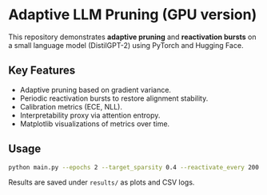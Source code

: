 
# Adaptive LLM Pruning (GPU version)

This repository demonstrates **adaptive pruning** and **reactivation bursts** on a small language model (DistilGPT-2) using PyTorch and Hugging Face.

## Key Features
- Adaptive pruning based on gradient variance.
- Periodic reactivation bursts to restore alignment stability.
- Calibration metrics (ECE, NLL).
- Interpretability proxy via attention entropy.
- Matplotlib visualizations of metrics over time.

## Usage
```bash
python main.py --epochs 2 --target_sparsity 0.4 --reactivate_every 200
```

Results are saved under `results/` as plots and CSV logs.

